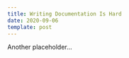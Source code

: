 ```yaml
---
title: Writing Documentation Is Hard
date: 2020-09-06
template: post
---
```


Another placeholder...
